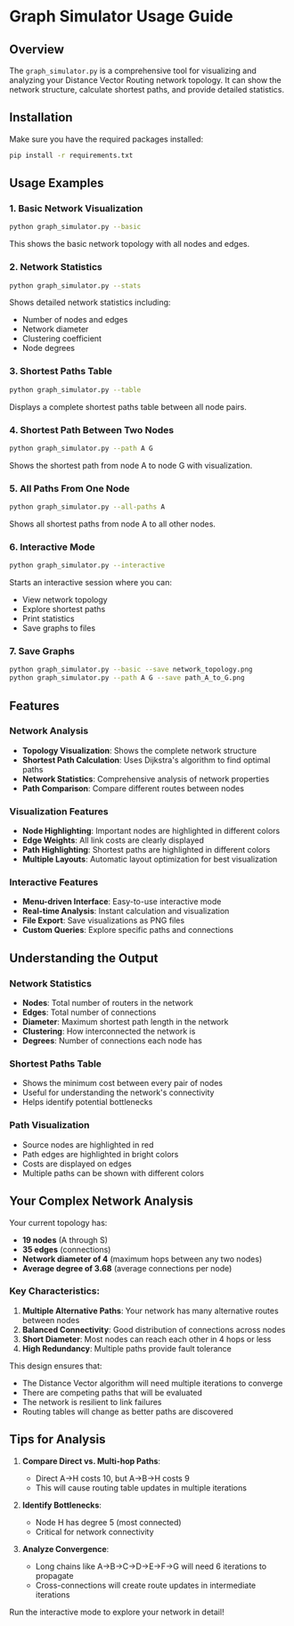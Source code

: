# Graph Simulator Usage Guide

## Overview
The `graph_simulator.py` is a comprehensive tool for visualizing and analyzing your Distance Vector Routing network topology. It can show the network structure, calculate shortest paths, and provide detailed statistics.

## Installation
Make sure you have the required packages installed:
```bash
pip install -r requirements.txt
```

## Usage Examples

### 1. Basic Network Visualization
```bash
python graph_simulator.py --basic
```
This shows the basic network topology with all nodes and edges.

### 2. Network Statistics
```bash
python graph_simulator.py --stats
```
Shows detailed network statistics including:
- Number of nodes and edges
- Network diameter
- Clustering coefficient
- Node degrees

### 3. Shortest Paths Table
```bash
python graph_simulator.py --table
```
Displays a complete shortest paths table between all node pairs.

### 4. Shortest Path Between Two Nodes
```bash
python graph_simulator.py --path A G
```
Shows the shortest path from node A to node G with visualization.

### 5. All Paths From One Node
```bash
python graph_simulator.py --all-paths A
```
Shows all shortest paths from node A to all other nodes.

### 6. Interactive Mode
```bash
python graph_simulator.py --interactive
```
Starts an interactive session where you can:
- View network topology
- Explore shortest paths
- Print statistics
- Save graphs to files

### 7. Save Graphs
```bash
python graph_simulator.py --basic --save network_topology.png
python graph_simulator.py --path A G --save path_A_to_G.png
```

## Features

### Network Analysis
- **Topology Visualization**: Shows the complete network structure
- **Shortest Path Calculation**: Uses Dijkstra's algorithm to find optimal paths
- **Network Statistics**: Comprehensive analysis of network properties
- **Path Comparison**: Compare different routes between nodes

### Visualization Features
- **Node Highlighting**: Important nodes are highlighted in different colors
- **Edge Weights**: All link costs are clearly displayed
- **Path Highlighting**: Shortest paths are highlighted in different colors
- **Multiple Layouts**: Automatic layout optimization for best visualization

### Interactive Features
- **Menu-driven Interface**: Easy-to-use interactive mode
- **Real-time Analysis**: Instant calculation and visualization
- **File Export**: Save visualizations as PNG files
- **Custom Queries**: Explore specific paths and connections

## Understanding the Output

### Network Statistics
- **Nodes**: Total number of routers in the network
- **Edges**: Total number of connections
- **Diameter**: Maximum shortest path length in the network
- **Clustering**: How interconnected the network is
- **Degrees**: Number of connections each node has

### Shortest Paths Table
- Shows the minimum cost between every pair of nodes
- Useful for understanding the network's connectivity
- Helps identify potential bottlenecks

### Path Visualization
- Source nodes are highlighted in red
- Path edges are highlighted in bright colors
- Costs are displayed on edges
- Multiple paths can be shown with different colors

## Your Complex Network Analysis

Your current topology has:
- **19 nodes** (A through S)
- **35 edges** (connections)
- **Network diameter of 4** (maximum hops between any two nodes)
- **Average degree of 3.68** (average connections per node)

### Key Characteristics:
1. **Multiple Alternative Paths**: Your network has many alternative routes between nodes
2. **Balanced Connectivity**: Good distribution of connections across nodes
3. **Short Diameter**: Most nodes can reach each other in 4 hops or less
4. **High Redundancy**: Multiple paths provide fault tolerance

This design ensures that:
- The Distance Vector algorithm will need multiple iterations to converge
- There are competing paths that will be evaluated
- The network is resilient to link failures
- Routing tables will change as better paths are discovered

## Tips for Analysis

1. **Compare Direct vs. Multi-hop Paths**: 
   - Direct A→H costs 10, but A→B→H costs 9
   - This will cause routing table updates in multiple iterations

2. **Identify Bottlenecks**:
   - Node H has degree 5 (most connected)
   - Critical for network connectivity

3. **Analyze Convergence**:
   - Long chains like A→B→C→D→E→F→G will need 6 iterations to propagate
   - Cross-connections will create route updates in intermediate iterations

Run the interactive mode to explore your network in detail!
